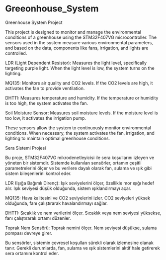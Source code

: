 # Greeonhouse_System

Greenhouse System Project

This project is designed to monitor and manage the environmental conditions of a greenhouse using the STM32F407VG microcontroller. The sensors used in the system measure various environmental parameters, and based on the data, components like fans, irrigation, and lights are controlled.

LDR (Light Dependent Resistor): Measures the light level, specifically targeting purple light. When the light level is low, the system turns on the lighting.

MQ135: Monitors air quality and CO2 levels. If the CO2 levels are high, it activates the fan to provide ventilation.

DHT11: Measures temperature and humidity. If the temperature or humidity is too high, the system activates the fan.

Soil Moisture Sensor: Measures soil moisture levels. If the moisture level is too low, it activates the irrigation pump.

These sensors allow the system to continuously monitor environmental conditions. When necessary, the system activates the fan, irrigation, and lighting to maintain optimal greenhouse conditions.

Sera Sistemi Projesi

Bu proje, STM32F407VG mikrodenetleyicisi ile sera koşullarını izleyen ve yöneten bir sistemdir. Sistemde kullanılan sensörler, ortamın çeşitli parametrelerini ölçer ve bu verilere dayalı olarak fan, sulama ve ışık gibi sistem bileşenlerini kontrol eder.

LDR (Işığa Bağımlı Direnç): Işık seviyelerini ölçer, özellikle mor ışığı hedef alır. Işık seviyesi düşük olduğunda, sistem ışıklandırmayı açar.

MQ135: Hava kalitesini ve CO2 seviyelerini izler. CO2 seviyeleri yüksek olduğunda, fanı çalıştırarak havalandırmayı sağlar.

DHT11: Sıcaklık ve nem verilerini ölçer. Sıcaklık veya nem seviyesi yüksekse, fanı çalıştırarak ortamı düzenler.

Toprak Nem Sensörü: Toprak nemini ölçer. Nem seviyesi düşükse, sulama pompası devreye girer.

Bu sensörler, sistemin çevresel koşulları sürekli olarak izlemesine olanak tanır. Gerekli durumlarda, fan, sulama ve ışık sistemlerini aktif hale getirerek sera ortamını kontrol eder.
